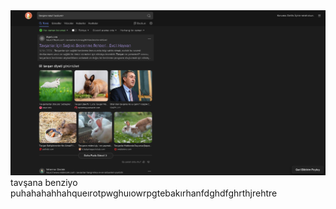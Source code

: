 <img src="https://github.com/ElaConeUmutDeniz/MizahimBen/blob/main/mizahimben_officalmizahlar/2025-07-08-220334_hyprshot.png?raw=true">
tavşana benziyo puhahahahhahqueırotpwghuıowrpgtebakırhanfdghdfghrthjrehtre
